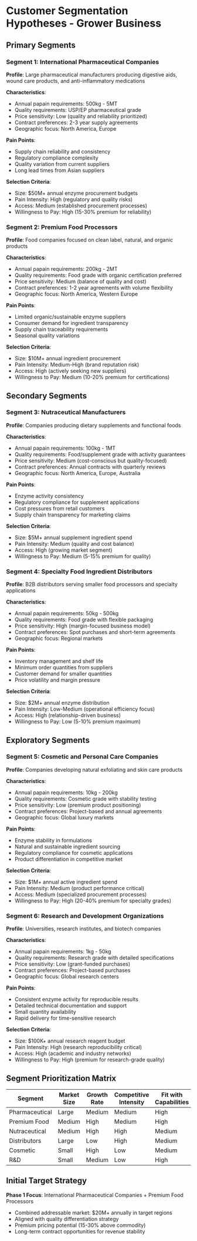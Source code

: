 # Customer Segmentation Hypotheses - Grower Business

## Primary Segments

### Segment 1: International Pharmaceutical Companies
**Profile**: Large pharmaceutical manufacturers producing digestive aids, wound care products, and anti-inflammatory medications

**Characteristics**:
- Annual papain requirements: 500kg - 5MT
- Quality requirements: USP/EP pharmaceutical grade
- Price sensitivity: Low (quality and reliability prioritized)
- Contract preferences: 2-3 year supply agreements
- Geographic focus: North America, Europe

**Pain Points**:
- Supply chain reliability and consistency
- Regulatory compliance complexity
- Quality variation from current suppliers
- Long lead times from Asian suppliers

**Selection Criteria**:
- Size: $50M+ annual enzyme procurement budgets
- Pain Intensity: High (regulatory and quality risks)
- Access: Medium (established procurement processes)
- Willingness to Pay: High (15-30% premium for reliability)

### Segment 2: Premium Food Processors
**Profile**: Food companies focused on clean label, natural, and organic products

**Characteristics**:
- Annual papain requirements: 200kg - 2MT
- Quality requirements: Food grade with organic certification preferred
- Price sensitivity: Medium (balance of quality and cost)
- Contract preferences: 1-2 year agreements with volume flexibility
- Geographic focus: North America, Western Europe

**Pain Points**:
- Limited organic/sustainable enzyme suppliers
- Consumer demand for ingredient transparency
- Supply chain traceability requirements
- Seasonal quality variations

**Selection Criteria**:
- Size: $10M+ annual ingredient procurement
- Pain Intensity: Medium-High (brand reputation risk)
- Access: High (actively seeking new suppliers)
- Willingness to Pay: Medium (10-20% premium for certifications)

## Secondary Segments

### Segment 3: Nutraceutical Manufacturers
**Profile**: Companies producing dietary supplements and functional foods

**Characteristics**:
- Annual papain requirements: 100kg - 1MT
- Quality requirements: Food/supplement grade with activity guarantees
- Price sensitivity: Medium (cost-conscious but quality-focused)
- Contract preferences: Annual contracts with quarterly reviews
- Geographic focus: North America, Europe, Australia

**Pain Points**:
- Enzyme activity consistency
- Regulatory compliance for supplement applications
- Cost pressures from retail customers
- Supply chain transparency for marketing claims

**Selection Criteria**:
- Size: $5M+ annual supplement ingredient spend
- Pain Intensity: Medium (quality and cost balance)
- Access: High (growing market segment)
- Willingness to Pay: Medium (5-15% premium for quality)

### Segment 4: Specialty Food Ingredient Distributors
**Profile**: B2B distributors serving smaller food processors and specialty applications

**Characteristics**:
- Annual papain requirements: 50kg - 500kg
- Quality requirements: Food grade with flexible packaging
- Price sensitivity: High (margin-focused business model)
- Contract preferences: Spot purchases and short-term agreements
- Geographic focus: Regional markets

**Pain Points**:
- Inventory management and shelf life
- Minimum order quantities from suppliers
- Customer demand for smaller quantities
- Price volatility and margin pressure

**Selection Criteria**:
- Size: $2M+ annual enzyme distribution
- Pain Intensity: Low-Medium (operational efficiency focus)
- Access: High (relationship-driven business)
- Willingness to Pay: Low (5-10% premium maximum)

## Exploratory Segments

### Segment 5: Cosmetic and Personal Care Companies
**Profile**: Companies developing natural exfoliating and skin care products

**Characteristics**:
- Annual papain requirements: 10kg - 200kg
- Quality requirements: Cosmetic grade with stability testing
- Price sensitivity: Low (premium product positioning)
- Contract preferences: Project-based and annual agreements
- Geographic focus: Global luxury markets

**Pain Points**:
- Enzyme stability in formulations
- Natural and sustainable ingredient sourcing
- Regulatory compliance for cosmetic applications
- Product differentiation in competitive market

**Selection Criteria**:
- Size: $1M+ annual active ingredient spend
- Pain Intensity: Medium (product performance critical)
- Access: Medium (specialized procurement processes)
- Willingness to Pay: High (20-40% premium for specialty grades)

### Segment 6: Research and Development Organizations
**Profile**: Universities, research institutes, and biotech companies

**Characteristics**:
- Annual papain requirements: 1kg - 50kg
- Quality requirements: Research grade with detailed specifications
- Price sensitivity: Low (grant-funded purchases)
- Contract preferences: Project-based purchases
- Geographic focus: Global research centers

**Pain Points**:
- Consistent enzyme activity for reproducible results
- Detailed technical documentation and support
- Small quantity availability
- Rapid delivery for time-sensitive research

**Selection Criteria**:
- Size: $100K+ annual research reagent budget
- Pain Intensity: High (research reproducibility critical)
- Access: High (academic and industry networks)
- Willingness to Pay: High (premium for research-grade quality)

## Segment Prioritization Matrix

| Segment | Market Size | Growth Rate | Competitive Intensity | Fit with Capabilities | Priority |
|---------|-------------|-------------|----------------------|---------------------|----------|
| Pharmaceutical | Large | Medium | Medium | High | **Primary** |
| Premium Food | Medium | High | Medium | High | **Primary** |
| Nutraceutical | Medium | High | High | Medium | Secondary |
| Distributors | Large | Low | High | Medium | Secondary |
| Cosmetic | Small | High | Low | Medium | Exploratory |
| R&D | Small | Medium | Low | High | Exploratory |

## Initial Target Strategy

**Phase 1 Focus**: International Pharmaceutical Companies + Premium Food Processors
- Combined addressable market: $20M+ annually in target regions
- Aligned with quality differentiation strategy
- Premium pricing potential (15-30% above commodity)
- Long-term contract opportunities for revenue stability
